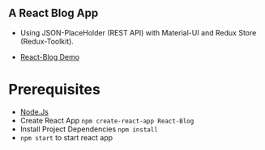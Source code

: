 ## A React Blog App 
* Using JSON-PlaceHolder (REST API) with Material-UI and Redux Store (Redux-Toolkit).

* [React-Blog Demo](https://main.d1jmo9h845x62l.amplifyapp.com)

# Prerequisites
* [Node.Js](https://nodejs.org/en/download/current)
* Create React App ``` npm create-react-app React-Blog ```
* Install Project Dependencies ``` npm install ```
* ```npm start``` to start react app